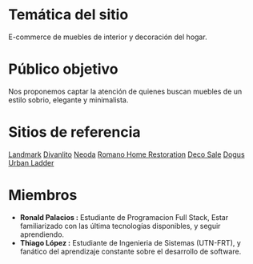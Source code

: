 # Temática del sitio

E-commerce de muebles de interior y decoración del hogar.

# Público objetivo

Nos proponemos captar la atención de quienes buscan muebles de un estilo sobrio, elegante y minimalista.

# Sitios de referencia

[Landmark](https://www.landmark.com.ar)
[Divanlito](https://www.divanlito.com)
[Neoda](https://www.neoda.com)
[Romano Home Restoration](https://romanohomerestoration.com/)
[Deco Sale](https://decosale.com.ar/)
[Dogus](https://en.dogusegitim.com/)
[Urban Ladder](https://www.urbanladder.com/)

# Miembros

- **Ronald Palacios :** Estudiante de Programacion Full Stack, Estar familiarizado con las última tecnologías disponibles, y seguir aprendiendo.
- **Thiago López :** Estudiante de Ingenieria de Sistemas (UTN-FRT), y fanático del aprendizaje constante sobre el desarrollo de software.
